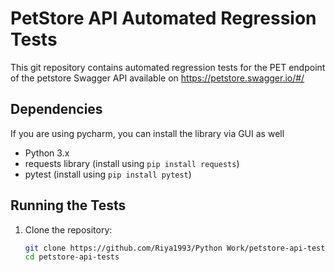# PetStore API Automated Regression Tests

This git repository contains automated regression tests for the PET endpoint of the petstore Swagger API available on https://petstore.swagger.io/#/

## Dependencies

If you are using pycharm, you can install the library via GUI as well
- Python 3.x
- requests library (install using `pip install requests`)
- pytest (install using `pip install pytest`)


## Running the Tests

1. Clone the repository:
   ```bash
   git clone https://github.com/Riya1993/Python Work/petstore-api-test.git
   cd petstore-api-tests